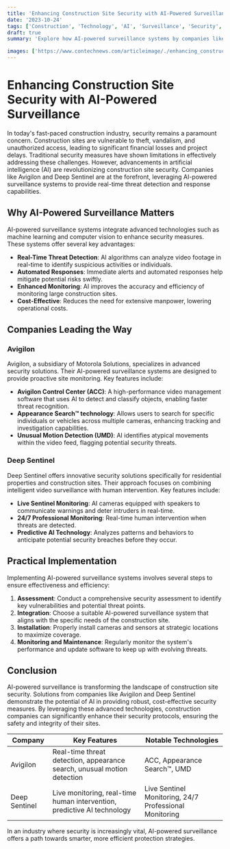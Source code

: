 ```yaml
---
title: 'Enhancing Construction Site Security with AI-Powered Surveillance'
date: '2023-10-24'
tags: ['Construction', 'Technology', 'AI', 'Surveillance', 'Security', 'Innovations', 'Avigilon', 'Deep Sentinel']
draft: true
summary: 'Explore how AI-powered surveillance systems by companies like Avigilon and Deep Sentinel are transforming security measures on construction sites with real-time threat detection and response capabilities.'

images: ['https://www.contechnews.com/articleimage/./enhancing_construction_site_security_with_ai_powered_surveillance.png']
---
```


# Enhancing Construction Site Security with AI-Powered Surveillance

In today's fast-paced construction industry, security remains a paramount concern. Construction sites are vulnerable to theft, vandalism, and unauthorized access, leading to significant financial losses and project delays. Traditional security measures have shown limitations in effectively addressing these challenges. However, advancements in artificial intelligence (AI) are revolutionizing construction site security. Companies like Avigilon and Deep Sentinel are at the forefront, leveraging AI-powered surveillance systems to provide real-time threat detection and response capabilities.

## Why AI-Powered Surveillance Matters

AI-powered surveillance systems integrate advanced technologies such as machine learning and computer vision to enhance security measures. These systems offer several key advantages:

- **Real-Time Threat Detection**: AI algorithms can analyze video footage in real-time to identify suspicious activities or individuals.
- **Automated Responses**: Immediate alerts and automated responses help mitigate potential risks swiftly.
- **Enhanced Monitoring**: AI improves the accuracy and efficiency of monitoring large construction sites.
- **Cost-Effective**: Reduces the need for extensive manpower, lowering operational costs.

## Companies Leading the Way

### Avigilon

Avigilon, a subsidiary of Motorola Solutions, specializes in advanced security solutions. Their AI-powered surveillance systems are designed to provide proactive site monitoring. Key features include:

- **Avigilon Control Center (ACC)**: A high-performance video management software that uses AI to detect and classify objects, enabling faster threat recognition.
- **Appearance Search™ technology**: Allows users to search for specific individuals or vehicles across multiple cameras, enhancing tracking and investigation capabilities.
- **Unusual Motion Detection (UMD)**: AI identifies atypical movements within the video feed, flagging potential security threats.

### Deep Sentinel

Deep Sentinel offers innovative security solutions specifically for residential properties and construction sites. Their approach focuses on combining intelligent video surveillance with human intervention. Key features include:

- **Live Sentinel Monitoring**: AI cameras equipped with speakers to communicate warnings and deter intruders in real-time.
- **24/7 Professional Monitoring**: Real-time human intervention when threats are detected.
- **Predictive AI Technology**: Analyzes patterns and behaviors to anticipate potential security breaches before they occur.

## Practical Implementation

Implementing AI-powered surveillance systems involves several steps to ensure effectiveness and efficiency:

1. **Assessment**: Conduct a comprehensive security assessment to identify key vulnerabilities and potential threat points.
2. **Integration**: Choose a suitable AI-powered surveillance system that aligns with the specific needs of the construction site.
3. **Installation**: Properly install cameras and sensors at strategic locations to maximize coverage.
4. **Monitoring and Maintenance**: Regularly monitor the system's performance and update software to keep up with evolving threats.

## Conclusion

AI-powered surveillance is transforming the landscape of construction site security. Solutions from companies like Avigilon and Deep Sentinel demonstrate the potential of AI in providing robust, cost-effective security measures. By leveraging these advanced technologies, construction companies can significantly enhance their security protocols, ensuring the safety and integrity of their sites.

| Company        | Key Features                                                              | Notable Technologies                        |
|----------------|--------------------------------------------------------------------------|--------------------------------------------|
| Avigilon       | Real-time threat detection, appearance search, unusual motion detection  | ACC, Appearance Search™, UMD               |
| Deep Sentinel  | Live monitoring, real-time human intervention, predictive AI technology  | Live Sentinel Monitoring, 24/7 Professional Monitoring |

In an industry where security is increasingly vital, AI-powered surveillance offers a path towards smarter, more efficient protection strategies.